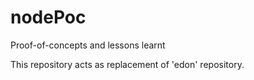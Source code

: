 # nodePoc

Proof-of-concepts and lessons learnt

This repository acts as replacement of 'edon' repository.
